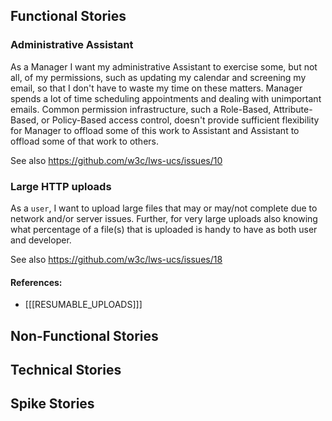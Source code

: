 ## Functional Stories

### Administrative Assistant

As a Manager I want my administrative Assistant to exercise some, but not all, of my permissions, such as updating my calendar and screening my email, so that I don't have to waste my time on these matters. Manager spends a lot of time scheduling appointments and dealing with unimportant emails. Common permission infrastructure, such a Role-Based, Attribute-Based, or Policy-Based access control, doesn't provide sufficient flexibility for Manager to offload some of this work to Assistant and Assistant to offload some of that work to others.

See also https://github.com/w3c/lws-ucs/issues/10


### Large HTTP uploads

As a `user`,
I want to upload large files that may or may/not complete due to network and/or server issues.  Further, for very large uploads also knowing what percentage of a file(s) that is uploaded is handy to have as both user and developer.

See also https://github.com/w3c/lws-ucs/issues/18


#### References:

- [[[RESUMABLE_UPLOADS]]]


## Non-Functional Stories

## Technical Stories

## Spike Stories

